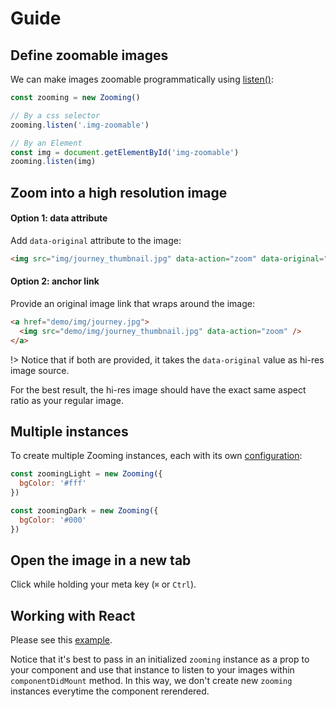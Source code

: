 # Guide

## Define zoomable images

We can make images zoomable programmatically using [listen()](/api-reference?id=listen):

```js
const zooming = new Zooming()

// By a css selector
zooming.listen('.img-zoomable')

// By an Element
const img = document.getElementById('img-zoomable')
zooming.listen(img)
```

## Zoom into a high resolution image

#### Option 1: data attribute

Add `data-original` attribute to the image:

```html
<img src="img/journey_thumbnail.jpg" data-action="zoom" data-original="img/journey.jpg" />
```

#### Option 2: anchor link

Provide an original image link that wraps around the image:

```html
<a href="demo/img/journey.jpg">
  <img src="demo/img/journey_thumbnail.jpg" data-action="zoom" />
</a>
```

!> Notice that if both are provided, it takes the `data-original` value as hi-res image source. 

For the best result, the hi-res image should have the exact same aspect ratio as your regular image.

## Multiple instances

To create multiple Zooming instances, each with its own [configuration](/configuration):

```js
const zoomingLight = new Zooming({
  bgColor: '#fff'
})

const zoomingDark = new Zooming({
  bgColor: '#000'
})
```

## Open the image in a new tab

Click while holding your meta key (`⌘` or `Ctrl`).

## Working with React

Please see this [example](https://github.com/kingdido999/atogatari/blob/master/client/src/components/ZoomableImage.js).

Notice that it's best to pass in an initialized `zooming` instance as a prop to your component and use that instance to listen to your images within `componentDidMount` method. In this way, we don't create new `zooming` instances everytime the component rerendered.